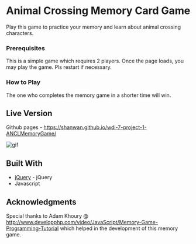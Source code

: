 # Animal Crossing Memory Card Game

Play this game to practice your memory and learn about animal crossing characters.

### Prerequisites

This is a simple game which requires 2 players. Once the page loads, you may play the game. Pls restart if necessary.

### How to Play

The one who completes the memory game in a shorter time will win.

## Live Version

Github pages -
https://shanwan.github.io/wdi-7-project-1-ANCLMemoryGame/
 
![gif](http://i.giphy.com/ESo025QiBGb6w.gif)

## Built With

* [jQuery](http://jquery.com/) - jQuery
* Javascript

## Acknowledgments

Special thanks to Adam Khoury @ http://www.developphp.com/video/JavaScript/Memory-Game-Programming-Tutorial which helped in the development of this memory game.
